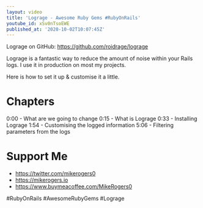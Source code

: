 ```yaml
---
layout: video
title: 'Lograge - Awesome Ruby Gems #RubyOnRails'
youtube_id: xSv0nTsoEWE
published_at: '2020-10-02T10:07:45Z'
---
```

Lograge on GitHub: https://github.com/roidrage/lograge

Lograge is a fantastic way to reduce the amount of noise within your Rails logs. I use it in production on most my projects.

Here is how to set it up & customise it a little.

# Chapters

0:00 - What are we going to change
0:15 - What is Lograge
0:33 - Installing Lograge
1:54 - Customising the logged information
5:06 - Filtering parameters from the logs

# Support Me

- https://twitter.com/mikerogers0
- https://mikerogers.io
- https://www.buymeacoffee.com/MikeRogers0

#RubyOnRails
#AwesomeRubyGems
#Lograge